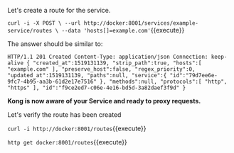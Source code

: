 Let's create a route for the service. 

`
curl -i -X POST \
--url http://docker:8001/services/example-service/routes \
--data 'hosts[]=example.com'
`{{execute}}


The answer should be similar to:

`HTTP/1.1 201 Created
Content-Type: application/json
Connection: keep-alive
{
   "created_at":1519131139,
   "strip_path":true,
   "hosts":[
      "example.com"
   ],
   "preserve_host":false,
   "regex_priority":0,
   "updated_at":1519131139,
   "paths":null,
   "service":{
      "id":"79d7ee6e-9fc7-4b95-aa3b-61d2e17e7516"
   },
   "methods":null,
   "protocols":[
      "http",
      "https"
   ],
   "id":"f9ce2ed7-c06e-4e16-bd5d-3a82daef3f9d"
}`

**Kong is now aware of your Service and ready to proxy requests.**

Let's verify the route has been created

`curl -i http://docker:8001/routes`{{execute}} 


`http get docker:8001/routes`{{execute}}

